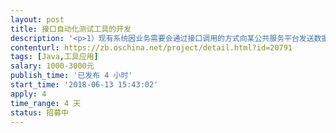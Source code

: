 ```yaml
---                
layout: post       
title: 接口自动化测试工具的开发           
description: '<p>1）现有系统因业务需要会通过接口调用的方式向某公共服务平台发送数据。为保证接口正确无误，提高接口测试的效率，需要借助接口自动化测试工具，结合本系统中的业务，实现对接口的高效验证。</p><p>2）接口具有完整、详尽的接口文档，共计18个接口</p>'     
contenturl: https://zb.oschina.net/project/detail.html?id=20791      
tags: [Java,工具应用]            
salary: 1000-3000元          
publish_time: '已发布 4 小时'         
start_time: '2018-06-13 15:43:02'           
apply: 4                   
time_range: 4 天              
status: 招募中                  
---                 
```

